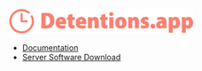 <img src="https://raw.githubusercontent.com/zizusoft/Assets/master/2020/08/11-18-00-26-title.png" title="" alt="" width="332">

- [Documentation](https://github.com/zizusoft/Detentions/wiki)
- [Server Software Download](https://github.com/zizusoft/Detentions/releases)

